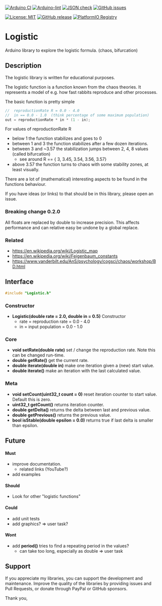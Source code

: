 
[![Arduino CI](https://github.com/RobTillaart/Logistic/workflows/Arduino%20CI/badge.svg)](https://github.com/marketplace/actions/arduino_ci)
[![Arduino-lint](https://github.com/RobTillaart/Logistic/actions/workflows/arduino-lint.yml/badge.svg)](https://github.com/RobTillaart/Logistic/actions/workflows/arduino-lint.yml)
[![JSON check](https://github.com/RobTillaart/Logistic/actions/workflows/jsoncheck.yml/badge.svg)](https://github.com/RobTillaart/Logistic/actions/workflows/jsoncheck.yml)
[![GitHub issues](https://img.shields.io/github/issues/RobTillaart/Logistic.svg)](https://github.com/RobTillaart/Logistic/issues)

[![License: MIT](https://img.shields.io/badge/license-MIT-green.svg)](https://github.com/RobTillaart/Logistic/blob/master/LICENSE)
[![GitHub release](https://img.shields.io/github/release/RobTillaart/Logistic.svg?maxAge=3600)](https://github.com/RobTillaart/Logistic/releases)
[![PlatformIO Registry](https://badges.registry.platformio.org/packages/robtillaart/library/Logistic.svg)](https://registry.platformio.org/libraries/robtillaart/Logistic)


# Logistic

Arduino library to explore the logistic formula. (chaos, bifurcation)


## Description

The logistic library is written for educational purposes.

The logistic function is a function known from the chaos theories.
It represents a model of e.g. how fast rabbits reproduce and other processes.

The basic function is pretty simple
```cpp
//  reproductionRate R = 0.0 - 4.0
//  in == 0.0 - 1.0  (think percentage of some maximum population)
out = reproductionRate * in * (1 - in);
```

For values of reproductionRate R
- below 1 the function stabilizes and goes to 0
- between 1 and 3 the function stabilizes after a few dozen iterations.
- between 3 and ~3.57 the stabilization jumps between 2, 4, 8 values (called bifurcation)
  - see around R == { 3, 3.45, 3.54, 3.56, 3.57}
- above 3.57 the function turns to chaos with some stability zones, at least visually.

There are a lot of (mathematical) interesting aspects to be found in the functions behaviour.

If you have ideas (or links) to that should be in this library, please open an issue.


### Breaking change 0.2.0

All floats are replaced by double to increase precision.
This affects performance and can relative easy be undone by a global replace.


### Related

- https://en.wikipedia.org/wiki/Logistic_map
- https://en.wikipedia.org/wiki/Feigenbaum_constants
- https://www.vanderbilt.edu/AnS/psychology/cogsci/chaos/workshop/BD.html


## Interface

```cpp
#include "Logistic.h"
```

### Constructor

- **Logistic(double rate = 2.0, double in = 0.5)** Constructor
  - rate = reproduction rate = 0.0 - 4.0
  - in   = input population = 0.0 - 1.0

### Core

- **void setRate(double rate)** set / change the reproduction rate.
Note this can be changed run-time.
- **double getRate()** get the current rate.
- **double iterate(double in)** make one iteration given a (new) start value.
- **double iterate()** make an iteration with the last calculated value.

### Meta

- **void setCount(uint32_t count = 0)** reset iteration counter to start value.
Default this is zero.
- **uint32_t getCount()** returns iteration counter.
- **double getDelta()** returns the delta between last and previous value.
- **double getPrevious()** returns the previous value.
- **bool isStable(double epsilon = 0.0)** returns true if last delta is smaller
than epsilon.


## Future

#### Must

- improve documentation.
  - related links (YouTube?)
- add examples

#### Should

- Look for other "logistic functions"

#### Could

- add unit tests
- add graphics? => user task?

#### Wont

- add **period()** tries to find a repeating period in the values?
  - can take too long, especially as double => user task

## Support

If you appreciate my libraries, you can support the development and maintenance.
Improve the quality of the libraries by providing issues and Pull Requests, or
donate through PayPal or GitHub sponsors.

Thank you,